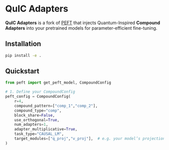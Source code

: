 # QuIC Adapters

**QuIC Adapters** is a fork of [PEFT](https://github.com/huggingface/peft) that injects Quantum-Inspired **Compound Adapters** into your pretrained models for parameter-efficient fine-tuning.

## Installation

```bash
pip install -e .
````

## Quickstart

```python
from peft import get_peft_model, CompoundConfig

# 1. Define your CompoundConfig
peft_config = CompoundConfig(
    r=4,
    compound_pattern=["comp_1","comp_2"],
    compound_type="comp",
    block_share=False,
    use_orthogonal=True,
    num_adapters=1,
    adapter_multiplicative=True,
    task_type="CAUSAL_LM",
    target_modules=["q_proj","v_proj"],  # e.g. your model’s projection layers
)


